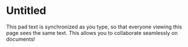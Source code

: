 # Untitled

This pad text is synchronized as you type, so that everyone viewing this page sees the same text.  This allows you to collaborate seamlessly on documents!